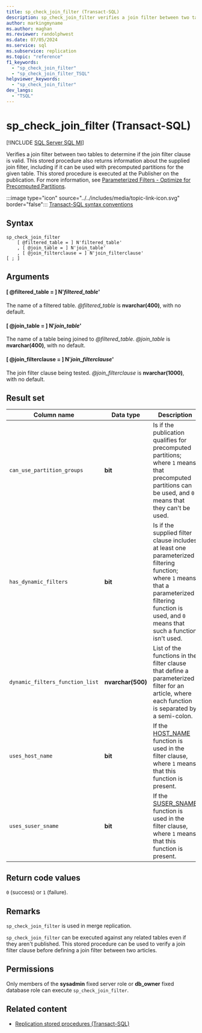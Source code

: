 ```yaml
---
title: sp_check_join_filter (Transact-SQL)
description: sp_check_join_filter verifies a join filter between two tables to determine if the join filter clause is valid.
author: markingmyname
ms.author: maghan
ms.reviewer: randolphwest
ms.date: 07/05/2024
ms.service: sql
ms.subservice: replication
ms.topic: "reference"
f1_keywords:
  - "sp_check_join_filter"
  - "sp_check_join_filter_TSQL"
helpviewer_keywords:
  - "sp_check_join_filter"
dev_langs:
  - "TSQL"
---
```

# sp_check_join_filter (Transact-SQL)

[!INCLUDE [SQL Server SQL MI](../../includes/applies-to-version/sql-asdbmi.md)]

Verifies a join filter between two tables to determine if the join filter clause is valid. This stored procedure also returns information about the supplied join filter, including if it can be used with precomputed partitions for the given table. This stored procedure is executed at the Publisher on the publication. For more information, see [Parameterized Filters - Optimize for Precomputed Partitions](../replication/merge/parameterized-filters-optimize-for-precomputed-partitions.md).

:::image type="icon" source="../../includes/media/topic-link-icon.svg" border="false"::: [Transact-SQL syntax conventions](../../t-sql/language-elements/transact-sql-syntax-conventions-transact-sql.md)

## Syntax

```syntaxsql
sp_check_join_filter
    [ @filtered_table = ] N'filtered_table'
    , [ @join_table = ] N'join_table'
    , [ @join_filterclause = ] N'join_filterclause'
[ ; ]
```

## Arguments

#### [ @filtered_table = ] N'*filtered_table*'

The name of a filtered table. *@filtered_table* is **nvarchar(400)**, with no default.

#### [ @join_table = ] N'*join_table*'

The name of a table being joined to *@filtered_table*. *@join_table* is **nvarchar(400)**, with no default.

#### [ @join_filterclause = ] N'*join_filterclause*'

The join filter clause being tested. *@join_filterclause* is **nvarchar(1000)**, with no default.

## Result set

| Column name | Data type | Description |
| --- | --- | --- |
| `can_use_partition_groups` | **bit** | Is if the publication qualifies for precomputed partitions; where `1` means that precomputed partitions can be used, and `0` means that they can't be used. |
| `has_dynamic_filters` | **bit** | Is if the supplied filter clause includes at least one parameterized filtering function; where `1` means that a parameterized filtering function is used, and `0` means that such a function isn't used. |
| `dynamic_filters_function_list` | **nvarchar(500)** | List of the functions in the filter clause that define a parameterized filter for an article, where each function is separated by a semi-colon. |
| `uses_host_name` | **bit** | If the [HOST_NAME](../../t-sql/functions/host-name-transact-sql.md) function is used in the filter clause, where `1` means that this function is present. |
| `uses_suser_sname` | **bit** | If the [SUSER_SNAME](../../t-sql/functions/suser-sname-transact-sql.md) function is used in the filter clause, where `1` means that this function is present. |

## Return code values

`0` (success) or `1` (failure).

## Remarks

`sp_check_join_filter` is used in merge replication.

`sp_check_join_filter` can be executed against any related tables even if they aren't published. This stored procedure can be used to verify a join filter clause before defining a join filter between two articles.

## Permissions

Only members of the **sysadmin** fixed server role or **db_owner** fixed database role can execute `sp_check_join_filter`.

## Related content

- [Replication stored procedures (Transact-SQL)](replication-stored-procedures-transact-sql.md)
